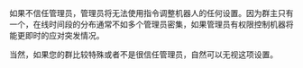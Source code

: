 如果不信任管理员，管理员将无法使用指令调整机器人的任何设置。因为群主只有一个，在线时间段的分布通常不如多个管理员密集，如果管理员有权限控制机器将能更即时的应对突发情况。

当然，如果您的群比较特殊或者不是很信任管理员，自然可以无视这项设置。
